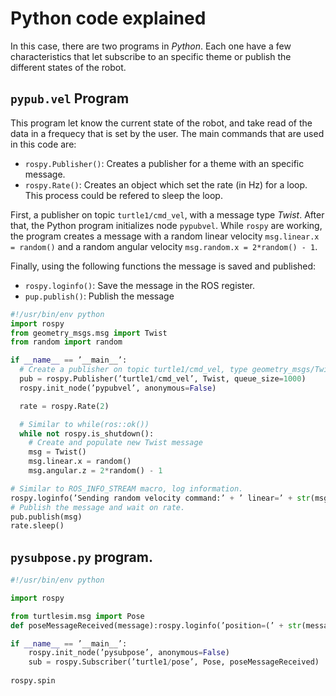# Python code explained
<!--- 
Describa paso a paso que hacen los programas realizados en Python, indique las funciones de ROS
usadas.
-->
In this case, there are two programs in *Python*. Each one have a few characteristics that let subscribe to an specific theme or publish the different states of the robot.

## `pypub.vel` Program
This program let know the current state of the robot, and take read of the data in a frequecy that is set by the user. The main commands that are used in this code are:
- `rospy.Publisher()`: Creates a publisher for a theme with an specific message.
- `rospy.Rate()`: Creates an object which set the rate (in Hz) for a loop. This process could be refered to sleep the loop.
  
First, a publisher on topic `turtle1/cmd_vel`, with a message type *Twist*. After that, the Python program initializes node `pypubvel`. While `rospy` are working, the program creates a message with a random linear velocity `msg.linear.x = random()` and a random angular velocity `msg.random.x = 2*random() - 1`.

Finally, using the following functions the message is saved and published:
- `rospy.loginfo()`: Save the message in the ROS register.
- `pup.publish()`: Publish the message

```python
#!/usr/bin/env python 
import rospy 
from geometry_msgs.msg import Twist 
from random import random 

if __name__ == ’__main__’: 
  # Create a publisher on topic turtle1/cmd_vel, type geometry_msgs/Twist 
  pub = rospy.Publisher(’turtle1/cmd_vel’, Twist, queue_size=1000) 
  rospy.init_node(’pypubvel’, anonymous=False) 

  rate = rospy.Rate(2) 

  # Similar to while(ros::ok()) 
  while not rospy.is_shutdown(): 
    # Create and populate new Twist message 
    msg = Twist() 
    msg.linear.x = random() 
    msg.angular.z = 2*random() - 1 

# Similar to ROS_INFO_STREAM macro, log information. 
rospy.loginfo(’Sending random velocity command:’ + ’ linear=’ + str(msg.linear.x) + ’ angular=’ + str(msg.angular.z)) 
# Publish the message and wait on rate.
pub.publish(msg)
rate.sleep() 
```

## `pysubpose.py` program.
```python
#!/usr/bin/env python

import rospy

from turtlesim.msg import Pose
def poseMessageReceived(message):rospy.loginfo(’position=(’ + str(message.x) + ’,’ + str(message.y) +’)’ + ’ direction=’ + str(message.theta))

if __name__ == ’__main__’:
	rospy.init_node(’pysubpose’, anonymous=False)
	sub = rospy.Subscriber(’turtle1/pose’, Pose, poseMessageReceived)
	
rospy.spin
```

